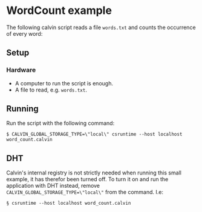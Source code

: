 # WordCount example #

The following calvin script reads a file `words.txt` and counts the occurrence of every word:


## Setup

### Hardware

- A computer to run the script is enough.
- A file to read, e.g. `words.txt`.

## Running

Run the script with the following command:

    $ CALVIN_GLOBAL_STORAGE_TYPE=\"local\" csruntime --host localhost word_count.calvin 

## DHT

Calvin's internal registry is not strictly needed when running this small example,
it has therefor been turned off. To turn it on and run the application with DHT
instead, remove `CALVIN_GLOBAL_STORAGE_TYPE=\"local\"` from the command. I.e:

    § csruntime --host localhost word_count.calvin 
